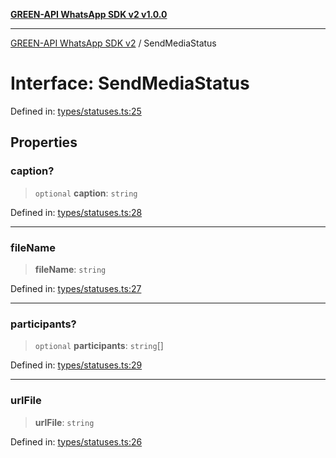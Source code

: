 [**GREEN-API WhatsApp SDK v2 v1.0.0**](../README.md)

***

[GREEN-API WhatsApp SDK v2](../globals.md) / SendMediaStatus

# Interface: SendMediaStatus

Defined in: [types/statuses.ts:25](https://github.com/green-api/whatsapp-api-client-js-v2/blob/6c31521abaa4e85365f3538298181cae99417bce/src/types/statuses.ts#L25)

## Properties

### caption?

> `optional` **caption**: `string`

Defined in: [types/statuses.ts:28](https://github.com/green-api/whatsapp-api-client-js-v2/blob/6c31521abaa4e85365f3538298181cae99417bce/src/types/statuses.ts#L28)

***

### fileName

> **fileName**: `string`

Defined in: [types/statuses.ts:27](https://github.com/green-api/whatsapp-api-client-js-v2/blob/6c31521abaa4e85365f3538298181cae99417bce/src/types/statuses.ts#L27)

***

### participants?

> `optional` **participants**: `string`[]

Defined in: [types/statuses.ts:29](https://github.com/green-api/whatsapp-api-client-js-v2/blob/6c31521abaa4e85365f3538298181cae99417bce/src/types/statuses.ts#L29)

***

### urlFile

> **urlFile**: `string`

Defined in: [types/statuses.ts:26](https://github.com/green-api/whatsapp-api-client-js-v2/blob/6c31521abaa4e85365f3538298181cae99417bce/src/types/statuses.ts#L26)
